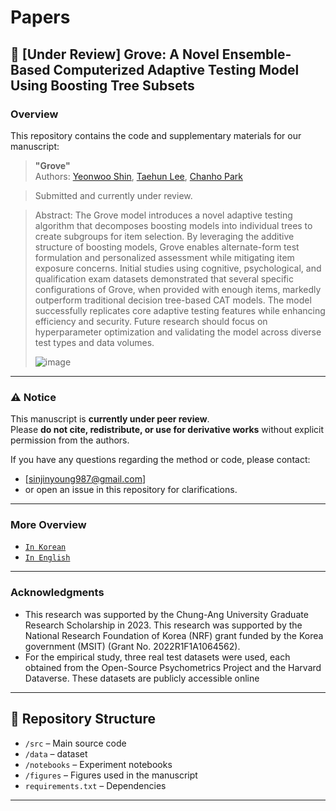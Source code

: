 # Papers

## 📌 [Under Review] Grove: A Novel Ensemble-Based Computerized Adaptive Testing Model Using Boosting Tree Subsets

### Overview

This repository contains the code and supplementary materials for our manuscript:

> **"Grove"**  
> Authors: [Yeonwoo Shin](https://orcid.org/0009-0008-6517-5078), [Taehun Lee](https://orcid.org/0000-0001-8261-701X), [Chanho Park](https://orcid.org/0000-0002-3920-2481)

> Submitted and currently under review.

> Abstract: The Grove model introduces a novel adaptive testing algorithm that decomposes boosting models into individual trees to create subgroups for item selection. By leveraging the additive structure of boosting models, Grove enables alternate-form test formulation and personalized assessment while mitigating item exposure concerns. Initial studies using cognitive, psychological, and qualification exam datasets demonstrated that several specific configurations of Grove, when provided with enough items, markedly outperform traditional decision tree-based CAT models. The model successfully replicates core adaptive testing features while enhancing efficiency and security. Future research should focus on hyperparameter optimization and validating the model across diverse test types and data volumes.
>
> ![image](https://github.com/user-attachments/assets/4376c68c-f0cf-4892-88f3-74f27188ea1f)


---

### ⚠️ Notice

This manuscript is **currently under peer review**.  
Please **do not cite, redistribute, or use for derivative works** without explicit permission from the authors.

If you have any questions regarding the method or code, please contact:
- [sinjinyoung987@gmail.com]
- or open an issue in this repository for clarifications.

---

### More Overview

* [`In Korean`](https://github.com/novicedata/Paper/blob/main/Grove_CAT/overview_in_Kor.md)
* [`In English`](https://github.com/novicedata/Paper/blob/main/Grove_CAT/overview_in_Eng.md)

---

### Acknowledgments

* This research was supported by the Chung-Ang University Graduate Research Scholarship in 2023. This research was supported by the National Research Foundation of Korea (NRF) grant funded by the Korea government (MSIT) (Grant No. 2022R1F1A1064562).
* For the empirical study, three real test datasets were used, each obtained from the Open-Source Psychometrics Project and the Harvard Dataverse. These datasets are publicly accessible online 

---

## 📂 Repository Structure

- `/src` – Main source code
- `/data` – dataset
- `/notebooks` – Experiment notebooks
- `/figures` – Figures used in the manuscript
- `requirements.txt` – Dependencies

---
